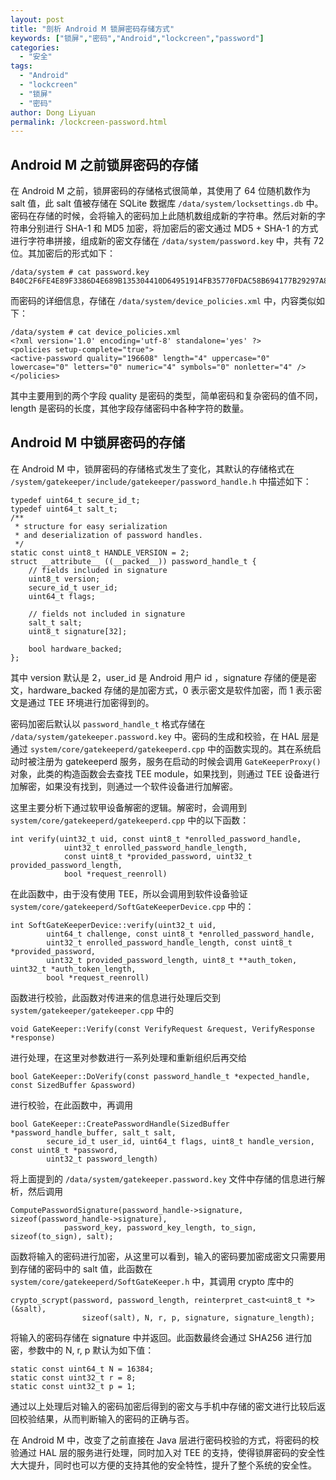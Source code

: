 ```yaml
---
layout: post
title: "剖析 Android M 锁屏密码存储方式"
keywords: ["锁屏","密码","Android","lockcreen","password"]
categories:
  - "安全"
tags:
  - "Android"
  - "lockcreen"
  - "锁屏"
  - "密码"
author: Dong Liyuan
permalink: /lockcreen-password.html
---
```


## Android M 之前锁屏密码的存储

在 Android M 之前，锁屏密码的存储格式很简单，其使用了 64 位随机数作为 salt 值，此 salt 值被存储在 SQLite 数据库 `/data/system/locksettings.db` 中。密码在存储的时候，会将输入的密码加上此随机数组成新的字符串。然后对新的字符串分别进行 SHA-1 和 MD5 加密，将加密后的密文通过 MD5 + SHA-1 的方式进行字符串拼接，组成新的密文存储在 `/data/system/password.key` 中，共有 72 位。其加密后的形式如下：

```
/data/system # cat password.key
B40C2F6FE4E89F3386D4E689B135304410D64951914FB35770FDAC58B694177B29297A80
```

而密码的详细信息，存储在 `/data/system/device_policies.xml` 中，内容类似如下：

```
/data/system # cat device_policies.xml
<?xml version='1.0' encoding='utf-8' standalone='yes' ?>
<policies setup-complete="true">
<active-password quality="196608" length="4" uppercase="0" lowercase="0" letters="0" numeric="4" symbols="0" nonletter="4" />
</policies>
```

其中主要用到的两个字段 quality 是密码的类型，简单密码和复杂密码的值不同，length 是密码的长度，其他字段存储密码中各种字符的数量。

## Android M 中锁屏密码的存储

在 Android M 中，锁屏密码的存储格式发生了变化，其默认的存储格式在 `/system/gatekeeper/include/gatekeeper/password_handle.h` 中描述如下：

```
typedef uint64_t secure_id_t;
typedef uint64_t salt_t;
/**
 * structure for easy serialization
 * and deserialization of password handles.
 */
static const uint8_t HANDLE_VERSION = 2;
struct __attribute__ ((__packed__)) password_handle_t {
    // fields included in signature
    uint8_t version;
    secure_id_t user_id;
    uint64_t flags;

    // fields not included in signature
    salt_t salt;
    uint8_t signature[32];

    bool hardware_backed;
};
```

其中 version 默认是 2，user_id 是 Android 用户 id ，signature 存储的便是密文，hardware_backed 存储的是加密方式，0 表示密文是软件加密，而 1 表示密文是通过 TEE 环境进行加密得到的。

密码加密后默认以 `password_handle_t` 格式存储在 `/data/system/gatekeeper.password.key` 中。密码的生成和校验，在 HAL 层是通过 `system/core/gatekeeperd/gatekeeperd.cpp` 中的函数实现的。其在系统启动时被注册为 gatekeeperd 服务，服务在启动的时候会调用 `GateKeeperProxy()` 对象，此类的构造函数会去查找 TEE module，如果找到，则通过 TEE 设备进行加解密，如果没有找到，则通过一个软件设备进行加解密。

这里主要分析下通过软甲设备解密的逻辑。解密时，会调用到 `system/core/gatekeeperd/gatekeeperd.cpp` 中的以下函数：

```
int verify(uint32_t uid, const uint8_t *enrolled_password_handle,
            uint32_t enrolled_password_handle_length,
            const uint8_t *provided_password, uint32_t provided_password_length,
            bool *request_reenroll)
```

在此函数中，由于没有使用 TEE，所以会调用到软件设备验证 `system/core/gatekeeperd/SoftGateKeeperDevice.cpp` 中的：

```
int SoftGateKeeperDevice::verify(uint32_t uid,
		uint64_t challenge, const uint8_t *enrolled_password_handle,
		uint32_t enrolled_password_handle_length, const uint8_t *provided_password,
		uint32_t provided_password_length, uint8_t **auth_token, uint32_t *auth_token_length,
		bool *request_reenroll)
```

函数进行校验，此函数对传进来的信息进行处理后交到 `system/gatekeeper/gatekeeper.cpp` 中的

```
void GateKeeper::Verify(const VerifyRequest &request, VerifyResponse *response)
```

进行处理，在这里对参数进行一系列处理和重新组织后再交给

```
bool GateKeeper::DoVerify(const password_handle_t *expected_handle, const SizedBuffer &password)
```

进行校验，在此函数中，再调用

```
bool GateKeeper::CreatePasswordHandle(SizedBuffer *password_handle_buffer, salt_t salt,
		secure_id_t user_id, uint64_t flags, uint8_t handle_version, const uint8_t *password,
		uint32_t password_length)
```

将上面提到的 `/data/system/gatekeeper.password.key` 文件中存储的信息进行解析，然后调用

```
ComputePasswordSignature(password_handle->signature, sizeof(password_handle->signature),
            password_key, password_key_length, to_sign, sizeof(to_sign), salt);
```

函数将输入的密码进行加密，从这里可以看到，输入的密码要加密成密文只需要用到存储的密码中的 salt 值，此函数在 `system/core/gatekeeperd/SoftGateKeeper.h` 中，其调用 crypto 库中的

```
crypto_scrypt(password, password_length, reinterpret_cast<uint8_t *>(&salt),
				sizeof(salt), N, r, p, signature, signature_length);
```

将输入的密码存储在 signature 中并返回。此函数最终会通过 SHA256 进行加密，参数中的 N, r, p 默认为如下值：

```
static const uint64_t N = 16384;
static const uint32_t r = 8;
static const uint32_t p = 1;
```

通过以上处理后对输入的密码加密后得到的密文与手机中存储的密文进行比较后返回校验结果，从而判断输入的密码的正确与否。

在 Android M 中，改变了之前直接在 Java 层进行密码校验的方式，将密码的校验通过 HAL 层的服务进行处理，同时加入对 TEE 的支持，使得锁屏密码的安全性大大提升，同时也可以方便的支持其他的安全特性，提升了整个系统的安全性。
